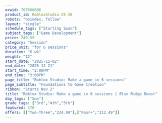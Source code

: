 ```yaml
---
ecwid: 767686686
product_id: RobloxStudio-25-26
robots: "noindex, follow"
layout: "single"
schedule_tags: ["Starting Soon"]
subject_tags: ["Game Development"]
price: 249.99
category: "Session"
price_unit: "for 6 sessions"
duration: "6 wk"
weight: "12"
start_date: "2025-11-02"
end_date: "2025-12-21"
start_time: "2:00PM"
end_time: "3:00PM"
page_title: "Roblox Studio: Make a game in 6 sessions"
page_subtitle: "Foundations to Game Creation"
ribbon: "Starts Nov 2"
title: "Roblox Studio: Make a game in 6 sessions | Blue Ridge Boost"
day_tags: ["Sun"]
grade_tags: ["3rd","4th","5th"]
featured: 170
offers: [["Two-Three","224.99"],["Four+","212.49"]]
---
```

